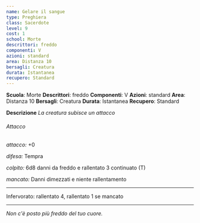 ```yaml
---
name: Gelare il sangue
type: Preghiera
class: Sacerdote
level: 9
cost: 1
school: Morte
descrittori: freddo
componenti: V
azioni: standard
area: Distanza 10
bersagli: Creatura
durata: Istantanea
recupero: Standard
---
```

**Scuola**: Morte
**Descrittori**: freddo
**Componenti**: V
**Azioni**: standard
**Area**: Distanza 10
**Bersagli**: Creatura
**Durata**: Istantanea
**Recupero**: Standard

**Descrizione**
*La creatura subisce un attacco*

###### Attacco

*attacco:* +0

*difesa:* Tempra

*colpito:* 6d8 danni da freddo e rallentato 3 continuato (T)

*mancato:* Danni dimezzati e niente rallentamento

---

Infervorato: rallentato 4, rallentato 1 se mancato

---

*Non c'è posto più freddo del tuo cuore.*